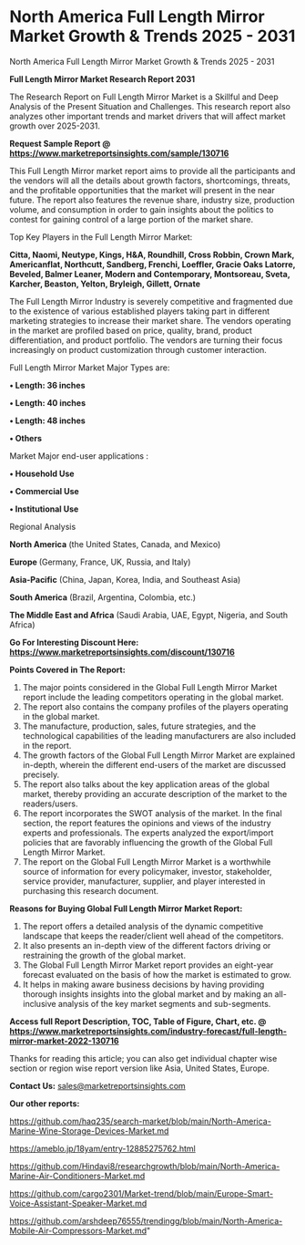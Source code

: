 # North America Full Length Mirror Market Growth & Trends 2025 - 2031
North America Full Length Mirror Market Growth & Trends 2025 - 2031

<strong>Full Length Mirror Market Research Report 2031</strong>

The Research Report on Full Length Mirror Market is a Skillful and Deep Analysis of the Present Situation and Challenges. This research report also analyzes other important trends and market drivers that will affect market growth over 2025-2031.

<strong>Request Sample Report @ <a href=https://www.marketreportsinsights.com/sample/130716>https://www.marketreportsinsights.com/sample/130716</a></strong>

This Full Length Mirror market report aims to provide all the participants and the vendors will all the details about growth factors, shortcomings, threats, and the profitable opportunities that the market will present in the near future. The report also features the revenue share, industry size, production volume, and consumption in order to gain insights about the politics to contest for gaining control of a large portion of the market share.

Top Key Players in the Full Length Mirror Market:

<strong>Citta, Naomi, Neutype, Kings, H&A, Roundhill, Cross Robbin, Crown Mark, Americanflat, Northcutt, Sandberg, Frenchi, Loeffler, Gracie Oaks Latorre, Beveled, Balmer Leaner, Modern and Contemporary, Montsoreau, Sveta, Karcher, Beaston, Yelton, Bryleigh, Gillett, Ornate</strong>

The Full Length Mirror Industry is severely competitive and fragmented due to the existence of various established players taking part in different marketing strategies to increase their market share. The vendors operating in the market are profiled based on price, quality, brand, product differentiation, and product portfolio. The vendors are turning their focus increasingly on product customization through customer interaction.

Full Length Mirror Market Major Types are:

<strong>• Length: 36 inches

• Length: 40 inches

• Length: 48 inches

• Others</strong>

Market Major end-user applications :

<strong>• Household Use

• Commercial Use

• Institutional Use</strong>

Regional Analysis

</u><strong><b>North America</b></strong> (the United States, Canada, and Mexico)

<strong><b>Europe </b></strong>(Germany, France, UK, Russia, and Italy)

<strong><b>Asia-Pacific</b></strong> (China, Japan, Korea, India, and Southeast Asia)

<strong><b>South America</b></strong> (Brazil, Argentina, Colombia, etc.)

<strong><b>The Middle East and Africa</b></strong> (Saudi Arabia, UAE, Egypt, Nigeria, and South Africa)

<strong>Go For Interesting Discount Here: <a href=https://www.marketreportsinsights.com/discount/130716>https://www.marketreportsinsights.com/discount/130716</a></strong>

<strong>Points Covered in The Report:</strong>
<ol>
  <li>The major points considered in the Global Full Length Mirror Market report include the leading competitors operating in the global market.</li>
  <li>The report also contains the company profiles of the players operating in the global market.</li>
  <li>The manufacture, production, sales, future strategies, and the technological capabilities of the leading manufacturers are also included in the report.</li>
  <li>The growth factors of the Global Full Length Mirror Market are explained in-depth, wherein the different end-users of the market are discussed precisely.</li>
  <li>The report also talks about the key application areas of the global market, thereby providing an accurate description of the market to the readers/users.</li>
  <li>The report incorporates the SWOT analysis of the market. In the final section, the report features the opinions and views of the industry experts and professionals. The experts analyzed the export/import policies that are favorably influencing the growth of the Global Full Length Mirror Market.</li>
  <li>The report on the Global Full Length Mirror Market is a worthwhile source of information for every policymaker, investor, stakeholder, service provider, manufacturer, supplier, and player interested in purchasing this research document.</li>
</ol>
<strong>Reasons for Buying Global Full Length Mirror Market Report:</strong>

<ol>
  <li>The report offers a detailed analysis of the dynamic competitive landscape that keeps the reader/client well ahead of the competitors.</li>
  <li>It also presents an in-depth view of the different factors driving or restraining the growth of the global market.</li>
  <li>The Global Full Length Mirror Market report provides an eight-year forecast evaluated on the basis of how the market is estimated to grow.</li>
  <li>It helps in making aware business decisions by having providing thorough insights insights into the global market and by making an all-inclusive analysis of the key market segments and sub-segments.</li>
</ol>
<strong>Access full Report Description, TOC, Table of Figure, Chart, etc. @ <a href=https://www.marketreportsinsights.com/industry-forecast/full-length-mirror-market-2022-130716>https://www.marketreportsinsights.com/industry-forecast/full-length-mirror-market-2022-130716</a></strong>


Thanks for reading this article; you can also get individual chapter wise section or region wise report version like Asia, United States, Europe.

<strong>Contact Us:</strong>
sales@marketreportsinsights.com

<strong>Our other reports:</strong>

<a href=https://github.com/haq235/search-market/blob/main/North-America-Marine-Wine-Storage-Devices-Market.md>https://github.com/haq235/search-market/blob/main/North-America-Marine-Wine-Storage-Devices-Market.md</a>

<a href=https://ameblo.jp/18yam/entry-12885275762.html>https://ameblo.jp/18yam/entry-12885275762.html</a>

<a href=https://github.com/Hindavi8/researchgrowth/blob/main/North-America-Marine-Air-Conditioners-Market.md>https://github.com/Hindavi8/researchgrowth/blob/main/North-America-Marine-Air-Conditioners-Market.md</a>

<a href=https://github.com/cargo2301/Market-trend/blob/main/Europe-Smart-Voice-Assistant-Speaker-Market.md>https://github.com/cargo2301/Market-trend/blob/main/Europe-Smart-Voice-Assistant-Speaker-Market.md</a>

<a href=https://github.com/arshdeep76555/trendingg/blob/main/North-America-Mobile-Air-Compressors-Market.md>https://github.com/arshdeep76555/trendingg/blob/main/North-America-Mobile-Air-Compressors-Market.md</a>"
